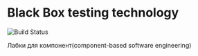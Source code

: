 # Black Box testing technology

![Build Status](https://app.travis-ci.com/Dnkfff/Tests.svg?branch=main)

Лабки для компонент(component-based software engineering)
